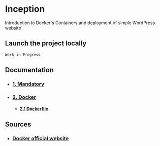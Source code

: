 # Inception
Introduction to Docker's Containers and deployment of simple WordPress website

## Launch the project locally

```bash
Work in Progress
```

## Documentation
- ### [**1. Mandatory**](docs/mandatory/mandatory.md)
- ### [**2. Docker**](docs/docker/docker_base.md)
  - #### [**2.1 Dockerfile**](docs/docker/dockerfile.md)

## Sources

- ### [**Docker official website**](https://docs.docker.com/)
